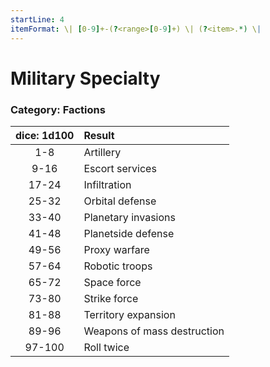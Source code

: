 ```yaml
---
startLine: 4
itemFormat: \| [0-9]+-(?<range>[0-9]+) \| (?<item>.*) \|
---
```

# Military Specialty
### Category: Factions

| dice: 1d100 | Result |
|:----:|:-------|
| 1-8 | Artillery |
| 9-16 | Escort services |
| 17-24 | Infiltration |
| 25-32 | Orbital defense |
| 33-40 | Planetary invasions |
| 41-48 | Planetside defense |
| 49-56 | Proxy warfare |
| 57-64 | Robotic troops |
| 65-72 | Space force |
| 73-80 | Strike force |
| 81-88 | Territory expansion |
| 89-96 | Weapons of mass destruction |
| 97-100 | Roll twice |